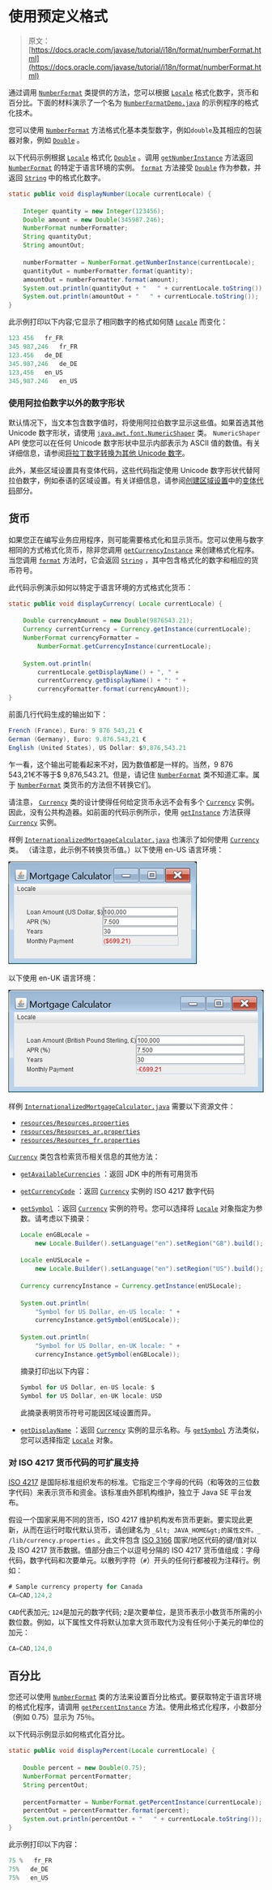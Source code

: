 # 使用预定义格式

> 原文： [https://docs.oracle.com/javase/tutorial/i18n/format/numberFormat.html](https://docs.oracle.com/javase/tutorial/i18n/format/numberFormat.html)

通过调用 [`NumberFormat`](https://docs.oracle.com/javase/8/docs/api/java/text/NumberFormat.html) 类提供的方法，您可以根据 [`Locale`](https://docs.oracle.com/javase/8/docs/api/java/util/Locale.html) 格式化数字，货币和百分比。下面的材料演示了一个名为 [`NumberFormatDemo.java`](examples/NumberFormatDemo.java) 的示例程序的格式化技术。

您可以使用 [`NumberFormat`](https://docs.oracle.com/javase/8/docs/api/java/text/NumberFormat.html) 方法格式化基本类型数字，例如`double`及其相应的包装器对象，例如 [`Double`](https://docs.oracle.com/javase/8/docs/api/java/lang/Double.html) 。

以下代码示例根据 [`Locale`](https://docs.oracle.com/javase/8/docs/api/java/util/Locale.html) 格式化 [`Double`](https://docs.oracle.com/javase/8/docs/api/java/lang/Double.html) 。调用 [`getNumberInstance`](https://docs.oracle.com/javase/8/docs/api/java/text/NumberFormat.html#getNumberInstance-java.util.Locale-) 方法返回 [`NumberFormat`](https://docs.oracle.com/javase/8/docs/api/java/text/NumberFormat.html) 的特定于语言环境的实例。 [`format`](https://docs.oracle.com/javase/8/docs/api/java/text/Format.html#format-java.lang.Object-) 方法接受 [`Double`](https://docs.oracle.com/javase/8/docs/api/java/lang/Double.html) 作为参数，并返回 [`String`](https://docs.oracle.com/javase/8/docs/api/java/lang/String.html) 中的格式化数字。

```java
static public void displayNumber(Locale currentLocale) {

    Integer quantity = new Integer(123456);
    Double amount = new Double(345987.246);
    NumberFormat numberFormatter;
    String quantityOut;
    String amountOut;

    numberFormatter = NumberFormat.getNumberInstance(currentLocale);
    quantityOut = numberFormatter.format(quantity);
    amountOut = numberFormatter.format(amount);
    System.out.println(quantityOut + "   " + currentLocale.toString());
    System.out.println(amountOut + "   " + currentLocale.toString());
}

```

此示例打印以下内容;它显示了相同数字的格式如何随 [`Locale`](https://docs.oracle.com/javase/8/docs/api/java/util/Locale.html) 而变化：

```java
123 456   fr_FR
345 987,246   fr_FR
123.456   de_DE
345.987,246   de_DE
123,456   en_US
345,987.246   en_US

```

### 使用阿拉伯数字以外的数字形状

默认情况下，当文本包含数字值时，将使用阿拉伯数字显示这些值。如果首选其他 Unicode 数字形状，请使用 [`java.awt.font.NumericShaper`](https://docs.oracle.com/javase/8/docs/api/java/awt/font/NumericShaper.html) 类。 `NumericShaper` API 使您可以在任何 Unicode 数字形状中显示内部表示为 ASCII 值的数值。有关详细信息，请参阅[将拉丁数字转换为其他 Unicode 数字](../text/shapedDigits.html)。

此外，某些区域设置具有变体代码，这些代码指定使用 Unicode 数字形状代替阿拉伯数字，例如泰语的区域设置。有关详细信息，请参阅[创建区域设置](../locale/create.html)中的[变体代码](../locale/create.html#variant-code)部分。

## 货币

如果您正在编写业务应用程序，则可能需要格式化和显示货币。您可以使用与数字相同的方式格式化货币，除非您调用 [`getCurrencyInstance`](https://docs.oracle.com/javase/8/docs/api/java/text/NumberFormat.html#getCurrencyInstance-java.util.Locale-) 来创建格式化程序。当您调用 [`format`](https://docs.oracle.com/javase/8/docs/api/java/text/NumberFormat.html#format-double-) 方法时，它会返回 [`String`](https://docs.oracle.com/javase/8/docs/api/java/lang/String.html) ，其中包含格式化的数字和相应的货币符号。

此代码示例演示如何以特定于语言环境的方式格式化货币：

```java
static public void displayCurrency( Locale currentLocale) {

    Double currencyAmount = new Double(9876543.21);
    Currency currentCurrency = Currency.getInstance(currentLocale);
    NumberFormat currencyFormatter = 
        NumberFormat.getCurrencyInstance(currentLocale);

    System.out.println(
        currentLocale.getDisplayName() + ", " +
        currentCurrency.getDisplayName() + ": " +
        currencyFormatter.format(currencyAmount));
}

```

前面几行代码生成的输出如下：

```java
French (France), Euro: 9 876 543,21 €
German (Germany), Euro: 9.876.543,21 €
English (United States), US Dollar: $9,876,543.21

```

乍一看，这个输出可能看起来不对，因为数值都是一样的。当然，9 876 543,21€不等于$ 9,876,543.21。但是，请记住 [`NumberFormat`](https://docs.oracle.com/javase/8/docs/api/java/text/NumberFormat.html) 类不知道汇率。属于 [`NumberFormat`](https://docs.oracle.com/javase/8/docs/api/java/text/NumberFormat.html) 类货币的方法但不转换它们。

请注意， [`Currency`](https://docs.oracle.com/javase/8/docs/api/java/util/Currency.html) 类的设计使得任何给定货币永远不会有多个 [`Currency`](https://docs.oracle.com/javase/8/docs/api/java/util/Currency.html) 实例。因此，没有公共构造器。如前面的代码示例所示，使用 [`getInstance`](https://docs.oracle.com/javase/8/docs/api/java/util/Currency.html#getInstance-java.util.Locale-) 方法获得 [`Currency`](https://docs.oracle.com/javase/8/docs/api/java/util/Currency.html) 实例。

样例 [`InternationalizedMortgageCalculator.java`](examples/InternationalizedMortgageCalculator.java) 也演示了如何使用 [`Currency`](https://docs.oracle.com/javase/8/docs/api/java/util/Currency.html) 类。 （请注意，此示例不转换货币值。）以下使用 en-US 语言环境：

![Mortgage Calculator, en-US locale](img/eedc16110eba9cb8aae31edccfdd45c0.jpg)

以下使用 en-UK 语言环境：

![Mortgage Calculator, en-UK locale](img/76dea77f5323c96b651702172f395070.jpg)

样例 [`InternationalizedMortgageCalculator.java`](examples/InternationalizedMortgageCalculator.java) 需要以下资源文件：

*   [`resources/Resources.properties`](examples/resources/Resources.properties)
*   [`resources/Resources_ar.properties`](examples/resources/Resources_ar.properties)
*   [`resources/Resources_fr.properties`](examples/resources/Resources_fr.properties)

[`Currency`](https://docs.oracle.com/javase/8/docs/api/java/util/Currency.html) 类包含检索货币相关信息的其他方法：

*   [`getAvailableCurrencies`](https://docs.oracle.com/javase/8/docs/api/java/util/Currency.html#getAvailableCurrencies--) ：返回 JDK 中的所有可用货币

*   [`getCurrencyCode`](https://docs.oracle.com/javase/8/docs/api/java/util/Currency.html#getCurrencyCode--) ：返回 [`Currency`](https://docs.oracle.com/javase/8/docs/api/java/util/Currency.html) 实例的 ISO 4217 数字代码

*   [`getSymbol`](https://docs.oracle.com/javase/8/docs/api/java/util/Currency.html#getSymbol--) ：返回 [`Currency`](https://docs.oracle.com/javase/8/docs/api/java/util/Currency.html) 实例的符号。您可以选择将 [`Locale`](https://docs.oracle.com/javase/8/docs/api/java/util/Locale.html) 对象指定为参数。请考虑以下摘录：

    ```java
    Locale enGBLocale = 
        new Locale.Builder().setLanguage("en").setRegion("GB").build();

    Locale enUSLocale =
        new Locale.Builder().setLanguage("en").setRegion("US").build();

    Currency currencyInstance = Currency.getInstance(enUSLocale);

    System.out.println(
        "Symbol for US Dollar, en-US locale: " +
        currencyInstance.getSymbol(enUSLocale));

    System.out.println(
        "Symbol for US Dollar, en-UK locale: " +
        currencyInstance.getSymbol(enGBLocale));

    ```

    摘录打印出以下内容：

    ```java
    Symbol for US Dollar, en-US locale: $
    Symbol for US Dollar, en-UK locale: USD

    ```

    此摘录表明货币符号可能因区域设置而异。

*   [`getDisplayName`](https://docs.oracle.com/javase/8/docs/api/java/util/Currency.html#getDisplayName--) ：返回 [`Currency`](https://docs.oracle.com/javase/8/docs/api/java/util/Currency.html) 实例的显示名称。与 [`getSymbol`](https://docs.oracle.com/javase/8/docs/api/java/util/Currency.html#getSymbol--) 方法类似，您可以选择指定 [`Locale`](https://docs.oracle.com/javase/8/docs/api/java/util/Locale.html) 对象。

### 对 ISO 4217 货币代码的可扩展支持

[ISO 4217](http://www.iso.org/iso/support/faqs/faqs_widely_used_standards/widely_used_standards_other/currency_codes.htm) 是国际标准组织发布的标准。它指定三个字母的代码（和等效的三位数字代码）来表示货币和资金。该标准由外部机构维护，独立于 Java SE 平台发布。

假设一个国家采用不同的货币，ISO 4217 维护机构发布货币更新。要实现此更新，从而在运行时取代默认货币，请创建名为 `_&lt; JAVA_HOME&gt;的属性文件。_ /lib/currency.properties` 。此文件包含 [ISO 3166](http://www.iso.org/iso/country_codes/iso_3166_code_lists/country_names_and_code_elements.htm) 国家/地区代码的键/值对以及 ISO 4217 货币数据。值部分由三个以逗号分隔的 ISO 4217 货币值组成：字母代码，数字代码和次要单元。以散列字符（`#`）开头的任何行都被视为注释行。例如：

```java
# Sample currency property for Canada
CA=CAD,124,2

```

`CAD`代表加元; `124`是加元的数字代码; `2`是次要单位，是货币表示小数货币所需的小数位数。例如，以下属性文件将默认加拿大货币取代为没有任何小于美元的单位的加元：

```java
CA=CAD,124,0
```

## 百分比

您还可以使用 [`NumberFormat`](https://docs.oracle.com/javase/8/docs/api/java/text/NumberFormat.html) 类的方法来设置百分比格式。要获取特定于语言环境的格式化程序，请调用 [`getPercentInstance`](https://docs.oracle.com/javase/8/docs/api/java/text/NumberFormat.html#getPercentInstance-java.util.Locale-) 方法。使用此格式化程序，小数部分（例如 0.75）显示为 75％。

以下代码示例显示如何格式化百分比。

```java
static public void displayPercent(Locale currentLocale) {

    Double percent = new Double(0.75);
    NumberFormat percentFormatter;
    String percentOut;

    percentFormatter = NumberFormat.getPercentInstance(currentLocale);
    percentOut = percentFormatter.format(percent);
    System.out.println(percentOut + "   " + currentLocale.toString());
}

```

此示例打印以下内容：

```java
75 %   fr_FR
75%   de_DE
75%   en_US

```